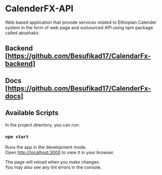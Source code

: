 # CalenderFX-API

Web based application that provide services related to Ethiopian Calender
system in the form of web page and outsourced API using npm package called
abushakir.

## Backend [https://github.com/Besufikad17/CalendarFx-backend]
## Docs [https://github.com/Besufikad17/CalenderFx-docs]

## Available Scripts

In the project directory, you can run:

### `npm start`

Runs the app in the development mode.\
Open [http://localhost:3000](http://localhost:3000) to view it in your browser.

The page will reload when you make changes.\
You may also see any lint errors in the console.

